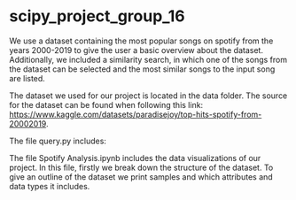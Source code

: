 # scipy_project_group_16
We use a dataset containing the most popular songs on spotify from the years 2000-2019 to give the user a basic overview about the dataset.
Additionally, we included a similarity search, in which one of the songs from the dataset can be selected and the most similar songs to the input song are listed.

The dataset we used for our project is located in the data folder. The source for the dataset can be found when following this link: https://www.kaggle.com/datasets/paradisejoy/top-hits-spotify-from-20002019.

The file query.py includes:

The file Spotify Analysis.ipynb includes the data visualizations of our project.
In this file, firstly we break down the structure of the dataset. To give an outline of the dataset we print samples and  which attributes and data types it includes. 

